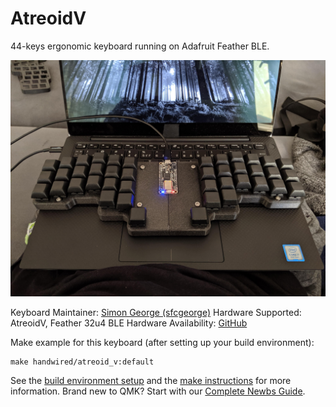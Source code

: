 # AtreoidV

44-keys ergonomic keyboard running on Adafruit Feather BLE.

![AtreusV](https://github.com/nglgzz/42/raw/master/42.jpg)

Keyboard Maintainer: [Simon George (sfcgeorge)](https://github.com/sfcgeorge)
Hardware Supported: AtreoidV, Feather 32u4 BLE
Hardware Availability: [GitHub](https://github.com/sfcgeorge/atreoid_v)

Make example for this keyboard (after setting up your build environment):

    make handwired/atreoid_v:default

See the [build environment setup](https://docs.qmk.fm/#/getting_started_build_tools) and the [make instructions](https://docs.qmk.fm/#/getting_started_make_guide) for more information. Brand new to QMK? Start with our [Complete Newbs Guide](https://docs.qmk.fm/#/newbs).
